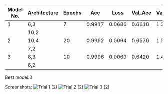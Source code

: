 | Model No. | Architecture | Epochs | Acc | Loss | Val_Acc | Val_loss | image 1 | image 2 | image 3 |
| --- | --- | --- | --- | --- | --- | --- | --- | --- | --- |
| 1 | 6,3| 7 | 0.9917|0.0686 | 0.6610|1.2346|
|  | 10,2| |
| 2 | 10,4| 20 | 0.9992|0.0094|0.6570|1.5962|
|  | 7,2| |
| 3 | 8,3| 10 | 0.9996|0.0069| 0.6420|1.4167|1|1|0|
|  | 8,2| |

Best model:3 

Screenshots:
![Trial 1 (2)](https://user-images.githubusercontent.com/82326089/114315449-b4d24200-9b1c-11eb-97ea-d822cdbee82a.png)
![Trial 2 (2)](https://user-images.githubusercontent.com/82326089/114315453-b7cd3280-9b1c-11eb-9bd0-e68502e7cb36.png)
![Trial 3 (2)](https://user-images.githubusercontent.com/82326089/114315476-c74c7b80-9b1c-11eb-8493-ba406a91c28e.png)





